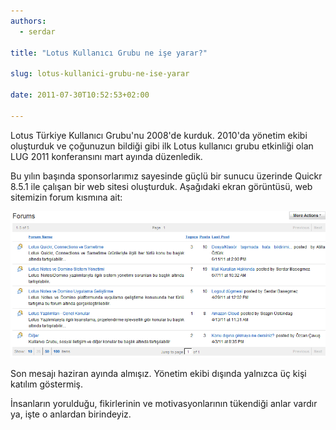 ```yaml
---
authors:
  - serdar

title: "Lotus Kullanıcı Grubu ne işe yarar?"

slug: lotus-kullanici-grubu-ne-ise-yarar

date: 2011-07-30T10:52:53+02:00

---
```


Lotus Türkiye Kullanıcı Grubu'nu 2008'de kurduk. 2010'da yönetim ekibi oluşturduk ve çoğunuzun bildiği gibi ilk Lotus kullanıcı grubu etkinliği olan LUG 2011 konferansını mart ayında düzenledik.

Bu yılın başında sponsorlarımız sayesinde güçlü bir sunucu üzerinde Quickr 8.5.1 ile çalışan bir web sitesi oluşturduk. Aşağıdaki ekran görüntüsü, web sitemizin forum kısmına ait:
<!-- more -->
![Image:Lotus Kullanıcı Grubu ne işe yarar?](../../images/imported/lotus-kullanici-grubu-ne-ise-yarar-M2.gif)

Son mesajı haziran ayında almışız. Yönetim ekibi dışında yalnızca üç kişi katılım göstermiş.

İnsanların yorulduğu, fikirlerinin ve motivasyonlarının tükendiği anlar vardır ya, işte o anlardan birindeyiz.
